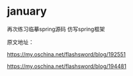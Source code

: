 # january
再次练习临摹spring源码
仿写spring框架

原文地址：

https://my.oschina.net/flashsword/blog/192551

https://my.oschina.net/flashsword/blog/194481
